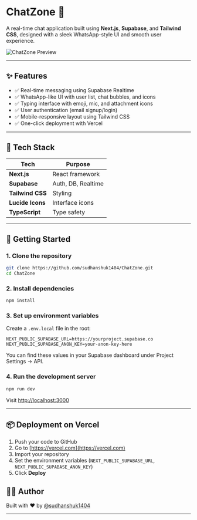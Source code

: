 # ChatZone 💬

A real-time chat application built using **Next.js**, **Supabase**, and **Tailwind CSS**, designed with a sleek WhatsApp-style UI and smooth user experience.

![ChatZone Preview](public/preview.png)

---

## ✨ Features

* ✅ Real-time messaging using Supabase Realtime
* ✅ WhatsApp-like UI with user list, chat bubbles, and icons
* ✅ Typing interface with emoji, mic, and attachment icons
* ✅ User authentication (email signup/login)
* ✅ Mobile-responsive layout using Tailwind CSS
* ✅ One-click deployment with Vercel

---

## 🔧 Tech Stack

| Tech             | Purpose            |
| ---------------- | ------------------ |
| **Next.js**      | React framework    |
| **Supabase**     | Auth, DB, Realtime |
| **Tailwind CSS** | Styling            |
| **Lucide Icons** | Interface icons    |
| **TypeScript**   | Type safety        |

---

## 🚀 Getting Started

### 1. Clone the repository

```bash
git clone https://github.com/sudhanshuk1404/ChatZone.git
cd ChatZone
```

### 2. Install dependencies

```bash
npm install
```

### 3. Set up environment variables

Create a `.env.local` file in the root:

```env
NEXT_PUBLIC_SUPABASE_URL=https://yourproject.supabase.co
NEXT_PUBLIC_SUPABASE_ANON_KEY=your-anon-key-here
```

You can find these values in your Supabase dashboard under Project Settings → API.

### 4. Run the development server

```bash
npm run dev
```

Visit [http://localhost:3000](http://localhost:3000)

---

## 📦 Deployment on Vercel

1. Push your code to GitHub
2. Go to [https://vercel.com](https://vercel.com)
3. Import your repository
4. Set the environment variables (`NEXT_PUBLIC_SUPABASE_URL`, `NEXT_PUBLIC_SUPABASE_ANON_KEY`)
5. Click **Deploy**



## 🙋‍♂️ Author

Built with ❤️ by [@sudhanshuk1404](https://github.com/sudhanshuk1404)

---


